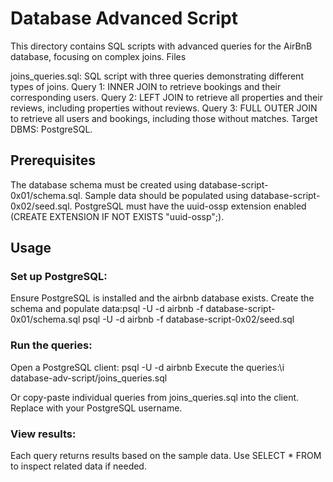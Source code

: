 # Database Advanced Script
This directory contains SQL scripts with advanced queries for the AirBnB database, focusing on complex joins.
Files

joins_queries.sql: SQL script with three queries demonstrating different types of joins.
Query 1: INNER JOIN to retrieve bookings and their corresponding users.
Query 2: LEFT JOIN to retrieve all properties and their reviews, including properties without reviews.
Query 3: FULL OUTER JOIN to retrieve all users and bookings, including those without matches.
Target DBMS: PostgreSQL.

## Prerequisites
The database schema must be created using database-script-0x01/schema.sql.
Sample data should be populated using database-script-0x02/seed.sql.
PostgreSQL must have the uuid-ossp extension enabled (CREATE EXTENSION IF NOT EXISTS "uuid-ossp";).

## Usage

### Set up PostgreSQL:
Ensure PostgreSQL is installed and the airbnb database exists.
Create the schema and populate data:psql -U <username> -d airbnb -f database-script-0x01/schema.sql
psql -U <username> -d airbnb -f database-script-0x02/seed.sql

### Run the queries:
Open a PostgreSQL client: psql -U <username> -d airbnb
Execute the queries:\i database-adv-script/joins_queries.sql

Or copy-paste individual queries from joins_queries.sql into the client.
Replace <username> with your PostgreSQL username.

### View results:
Each query returns results based on the sample data.
Use SELECT * FROM <table> to inspect related data if needed.



